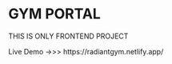 <h1>GYM PORTAL</h1>
<p>THIS IS ONLY FRONTEND PROJECT</p>
Live Demo ->>> https://radiantgym.netlify.app/
